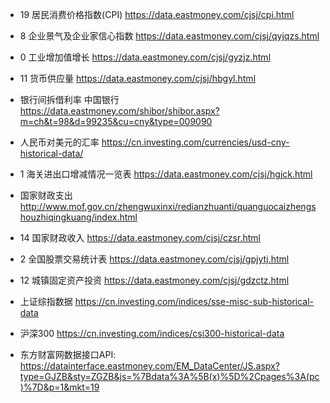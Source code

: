 - 19 居民消费价格指数(CPI) https://data.eastmoney.com/cjsj/cpi.html
- 8 企业景气及企业家信心指数 https://data.eastmoney.com/cjsj/qyjqzs.html
- 0  工业增加值增长 https://data.eastmoney.com/cjsj/gyzjz.html
- 11 货币供应量 https://data.eastmoney.com/cjsj/hbgyl.html
- 银行间拆借利率 中国银行 https://data.eastmoney.com/shibor/shibor.aspx?m=ch&t=98&d=99235&cu=cny&type=009090
- 人民币对美元的汇率 https://cn.investing.com/currencies/usd-cny-historical-data/
- 1  海关进出口增减情况一览表 https://data.eastmoney.com/cjsj/hgjck.html
- 国家财政支出 http://www.mof.gov.cn/zhengwuxinxi/redianzhuanti/quanguocaizhengshouzhiqingkuang/index.html
- 14 国家财政收入 https://data.eastmoney.com/cjsj/czsr.html
- 2  全国股票交易统计表 https://data.eastmoney.com/cjsj/gpjytj.html
- 12 城镇固定资产投资 https://data.eastmoney.com/cjsj/gdzctz.html

- 上证综指数据 https://cn.investing.com/indices/sse-misc-sub-historical-data
- 沪深300 https://cn.investing.com/indices/csi300-historical-data

- 东方财富网数据接口API: https://datainterface.eastmoney.com/EM_DataCenter/JS.aspx?type=GJZB&sty=ZGZB&js=%7Bdata%3A%5B(x)%5D%2Cpages%3A(pc)%7D&p=1&mkt=19
